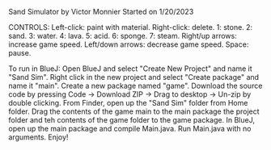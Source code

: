 Sand Simulator by Victor Monnier
Started on 1/20/2023

CONTROLS:
  Left-click: paint with material.
  Right-click: delete.
  1: stone.
  2: sand.
  3: water.
  4: lava.
  5: acid.
  6: sponge.
  7: steam.
  Right/up arrows: increase game speed.
  Left/down arrows: decrease game speed.
  Space: pause.

To run in BlueJ:
  Open BlueJ and select "Create New Project" and name it "Sand Sim".
  Right click in the new project and select "Create package" and name it "main".
  Create a new package named "game".
  Download the source code by pressing Code -> Download ZIP -> Drag to desktop -> Un-zip by double clicking.
  From Finder, open up the "Sand Sim" folder from Home folder.
  Drag the contents of the game main to the main package the project folder and teh contents of the game folder to the game package.
  In BlueJ, open up the main package and compile Main.java.
  Run Main.java with no arguments.
  Enjoy!
